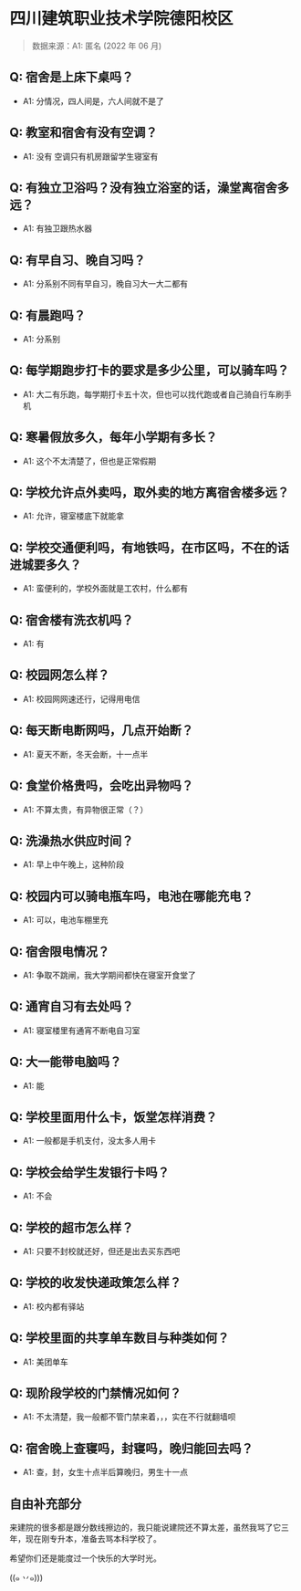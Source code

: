 # 四川建筑职业技术学院德阳校区

> 数据来源：A1: 匿名 (2022 年 06 月)

## Q: 宿舍是上床下桌吗？

- A1: 分情况，四人间是，六人间就不是了

## Q: 教室和宿舍有没有空调？

- A1: 没有 空调只有机房跟留学生寝室有

## Q: 有独立卫浴吗？没有独立浴室的话，澡堂离宿舍多远？

- A1: 有独卫跟热水器

## Q: 有早自习、晚自习吗？

- A1: 分系别不同有早自习，晚自习大一大二都有

## Q: 有晨跑吗？

- A1: 分系别

## Q: 每学期跑步打卡的要求是多少公里，可以骑车吗？

- A1: 大二有乐跑，每学期打卡五十次，但也可以找代跑或者自己骑自行车刷手机

## Q: 寒暑假放多久，每年小学期有多长？

- A1: 这个不太清楚了，但也是正常假期

## Q: 学校允许点外卖吗，取外卖的地方离宿舍楼多远？

- A1: 允许，寝室楼底下就能拿

## Q: 学校交通便利吗，有地铁吗，在市区吗，不在的话进城要多久？

- A1: 蛮便利的，学校外面就是工农村，什么都有

## Q: 宿舍楼有洗衣机吗？

- A1: 有

## Q: 校园网怎么样？

- A1: 校园网网速还行，记得用电信

## Q: 每天断电断网吗，几点开始断？

- A1: 夏天不断，冬天会断，十一点半

## Q: 食堂价格贵吗，会吃出异物吗？

- A1: 不算太贵，有异物很正常（？）

## Q: 洗澡热水供应时间？

- A1: 早上中午晚上，这种阶段

## Q: 校园内可以骑电瓶车吗，电池在哪能充电？

- A1: 可以，电池车棚里充

## Q: 宿舍限电情况？

- A1: 争取不跳闸，我大学期间都快在寝室开食堂了

## Q: 通宵自习有去处吗？

- A1: 寝室楼里有通宵不断电自习室

## Q: 大一能带电脑吗？

- A1: 能

## Q: 学校里面用什么卡，饭堂怎样消费？

- A1: 一般都是手机支付，没太多人用卡

## Q: 学校会给学生发银行卡吗？

- A1: 不会

## Q: 学校的超市怎么样？

- A1: 只要不封校就还好，但还是出去买东西吧

## Q: 学校的收发快递政策怎么样？

- A1: 校内都有驿站

## Q: 学校里面的共享单车数目与种类如何？

- A1: 美团单车

## Q: 现阶段学校的门禁情况如何？

- A1: 不太清楚，我一般都不管门禁来着，，，实在不行就翻墙呗

## Q: 宿舍晚上查寝吗，封寝吗，晚归能回去吗？

- A1: 查，封，女生十点半后算晚归，男生十一点

## 自由补充部分

来建院的很多都是跟分数线擦边的，我只能说建院还不算太差，虽然我骂了它三年，现在刚专升本，准备去骂本科学校了。

希望你们还是能度过一个快乐的大学时光。

((๑ 丷๑)))